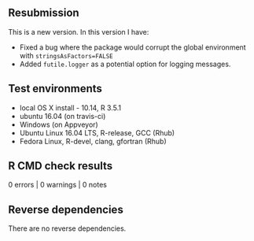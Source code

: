 ## Resubmission
This is a new version. In this version I have:

* Fixed a bug where the package would corrupt the global environment with `stringsAsFactors=FALSE`
* Added `futile.logger` as a potential option for logging messages.

## Test environments
*  local OS X install - 10.14, R 3.5.1
*  ubuntu 16.04 (on travis-ci)
*  Windows (on Appveyor)
*  Ubuntu Linux 16.04 LTS, R-release, GCC (Rhub)
*  Fedora Linux, R-devel, clang, gfortran (Rhub)

## R CMD check results

0 errors | 0 warnings | 0 notes

## Reverse dependencies

There are no reverse dependencies.
